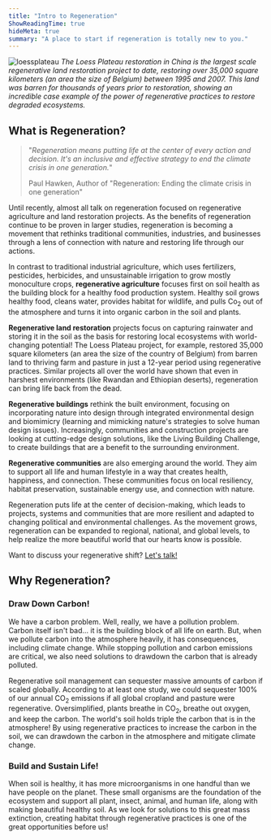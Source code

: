 ```yaml
---
title: "Intro to Regeneration"
ShowReadingTime: true
hideMeta: true
summary: "A place to start if regeneration is totally new to you."
---
```



![loessplateau](/img/loessplateau.jpg)
_The Loess Plateau restoration in China is the largest scale regenerative land restoration project to date, restoring over 35,000 square kilometers (an area the size of Belgium) between 1995 and 2007. This land was barren for thousands of years prior to restoration, showing an incredible case example of the power of regenerative practices to restore degraded ecosystems._



## What is Regeneration?

>"_Regeneration means putting life at the center of every action and decision. It's an inclusive and effective strategy to end the climate crisis in one generation._"
>
>Paul Hawken, Author of "Regeneration: Ending the climate crisis in one generation"

Until recently, almost all talk on regeneration focused on regenerative agriculture and land restoration projects. As the benefits of regeneration continue to be proven in larger studies, regeneration is becoming a movement that rethinks traditional communities, industries, and businesses through a lens of connection with nature and restoring life through our actions.

In contrast to traditional industrial agriculture, which uses fertilizers, pesticides, herbicides, and unsustainable irrigation to grow mostly monoculture crops, **regenerative agriculture** focuses first on soil health as the building block for a healthy food production system. Healthy soil grows healthy food, cleans water, provides habitat for wildlife, and pulls Co<sub>2</sub> out of the atmosphere and turns it into organic carbon in the soil and plants.

**Regenerative land restoration** projects focus on capturing rainwater and storing it in the soil as the basis for restoring local ecosystems with world-changing potential! The Loess Plateau project, for example, restored 35,000 square kilometers (an area the size of the country of Belgium) from barren land to thriving farm and pasture in just a 12-year period using regenerative practices. Similar projects all over the world have shown that even in harshest environments (like Rwandan and Ethiopian deserts), regeneration can bring life back from the dead.

**Regenerative buildings** rethink the built environment, focusing on incorporating nature into design through integrated environmental design and biomimicry (learning and mimicking nature's strategies to solve human design issues). Increasingly, communities and construction projects are looking at cutting-edge design solutions, like the Living Building Challenge, to create buildings that are a benefit to the surrounding environment.

**Regenerative communities** are also emerging around the world. They aim to support all life and human lifestyle in a way that creates health, happiness, and connection. These communities focus on local resiliency, habitat preservation, sustainable energy use, and connection with nature.

Regeneration puts life at the center of decision-making, which leads to projects, systems and communities that are more resilient and adapted to changing political and environmental challenges. As the movement grows, regeneration can be expanded to regional, national, and global levels, to help realize the more beautiful world that our hearts know is possible.

Want to discuss your regenerative shift? [Let's talk!](/services/)

## Why Regeneration?

### Draw Down Carbon!

We have a carbon problem. Well, really, we have a pollution problem. Carbon itself isn't bad... it is the building block of all life on earth. But, when we pollute carbon into the atmosphere heavily, it has consequences, including climate change. While stopping pollution and carbon emissions are critical, we also need solutions to drawdown the carbon that is already polluted.

Regenerative soil management can sequester massive amounts of carbon if scaled globally. According to at least one study, we could sequester 100% of our annual CO<sub>2</sub> emissions if all global cropland and pasture were regenerative. Oversimplified, plants breathe in CO<sub>2</sub>, breathe out oxygen, and keep the carbon. The world's soil holds triple the carbon that is in the atmosphere! By using regenerative practices to increase the carbon in the soil, we can drawdown the carbon in the atmosphere and mitigate climate change.

### Build and Sustain Life!

When soil is healthy, it has more microorganisms in one handful than we have people on the planet. These small organisms are the foundation of the ecosystem and support all plant, insect, animal, and human life, along with making beautiful healthy soil. As we look for solutions to this great mass extinction, creating habitat through regenerative practices is one of the great opportunities before us!

